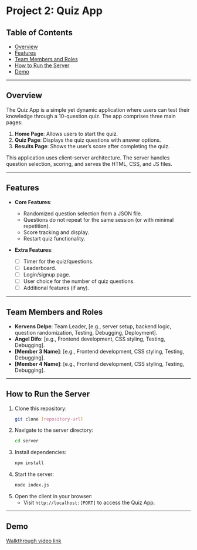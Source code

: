 # Project 2: Quiz App

## Table of Contents
- [Overview](#overview)
- [Features](#features)
- [Team Members and Roles](#team-members-and-roles)
- [How to Run the Server](#how-to-run-the-server)
- [Demo](#demo)

---

## Overview
The Quiz App is a simple yet dynamic application where users can test their knowledge through a 10-question quiz. The app comprises three main pages:
1. **Home Page**: Allows users to start the quiz.
2. **Quiz Page**: Displays the quiz questions with answer options.
3. **Results Page**: Shows the user’s score after completing the quiz.

This application uses client-server architecture. The server handles question selection, scoring, and serves the HTML, CSS, and JS files.

---

## Features
- **Core Features**:
  - Randomized question selection from a JSON file.
  - Questions do not repeat for the same session (or with minimal repetition).
  - Score tracking and display.
  - Restart quiz functionality.

- **Extra Features**:
  - [ ] Timer for the quiz/questions.
  - [ ] Leaderboard.
  - [ ] Login/signup page.
  - [ ] User choice for the number of quiz questions.
  - [ ] Additional features (if any).

---

## Team Members and Roles
- **Kervens Delpe**: Team Leader, [e.g., server setup, backend logic, question randomization, Testing, Debugging, Deployment].
- **Angel Difo**: [e.g., Frontend development, CSS styling, Testing, Debugging].
- **[Member 3 Name]**: [e.g., Frontend development, CSS styling, Testing, Debugging].
- **[Member 4 Name]**: [e.g., Frontend development, CSS styling, Testing, Debugging].

---

## How to Run the Server
1. Clone this repository:
   ```bash
   git clone [repository-url]

2. Navigate to the server directory:
   ```bash
   cd server
   ```
3. Install dependencies:
   ```bash
   npm install
   ```
4. Start the server:
   ```bash
   node index.js
   ```
5. Open the client in your browser:
   - Visit `http://localhost:[PORT]` to access the Quiz App.

---

## Demo 
[Walkthrough video link]()
